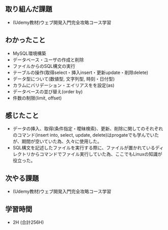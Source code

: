 ## 取り組んだ課題
- (Udemy教材)ウェブ開発入門完全攻略コース学習
  
## わかったこと  
- MySQL環境構築
- データベース・ユーザの作成と削除
- ファイルからのSQL構文の実行
- テーブルの操作(取得select・挿入insert・更新update・削除delete)
- データ型について(数値型, 文字列型, 時刻・日付型)
- カラムにバリデーション・エイリアスをを設定(as)
- データベースの並び替え(order by)
- 件数の制限(limit, offset)
## 感じたこと
- データの挿入、取得(条件指定・曖昧検索)、更新、削除に関してのそれぞれのコマンド(insert into, select, update, delete)はprogateでも学んでいたが、期間が空いていた為、久々に使用した。
- SQL構文を記述したファイルを実行する際に、ファイルが置かれているディレクトリからコマンドでファイル実行していた為、ここでもLinuxの知識が役立った。

## 次やる課題
- (Udemy教材)ウェブ開発入門完全攻略コース学習
  
## 学習時間  
- 2H (合計256H)
